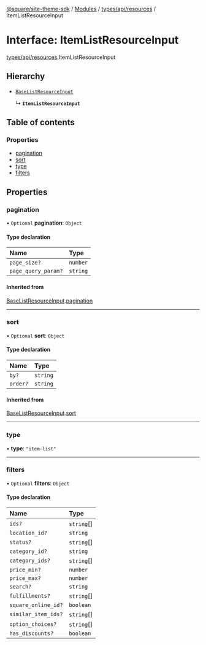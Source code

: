 [@square/site-theme-sdk](../GettingStarted.md) / [Modules](../modules.md) / [types/api/resources](../modules/types_api_resources.md) / ItemListResourceInput

# Interface: ItemListResourceInput

[types/api/resources](../modules/types_api_resources.md).ItemListResourceInput

## Hierarchy

- [`BaseListResourceInput`](types_api_resources.BaseListResourceInput.md)

  ↳ **`ItemListResourceInput`**

## Table of contents

### Properties

- [pagination](types_api_resources.ItemListResourceInput.md#pagination)
- [sort](types_api_resources.ItemListResourceInput.md#sort)
- [type](types_api_resources.ItemListResourceInput.md#type)
- [filters](types_api_resources.ItemListResourceInput.md#filters)

## Properties

### pagination

• `Optional` **pagination**: `Object`

#### Type declaration

| Name | Type |
| :------ | :------ |
| `page_size?` | `number` |
| `page_query_param?` | `string` |

#### Inherited from

[BaseListResourceInput](types_api_resources.BaseListResourceInput.md).[pagination](types_api_resources.BaseListResourceInput.md#pagination)

___

### sort

• `Optional` **sort**: `Object`

#### Type declaration

| Name | Type |
| :------ | :------ |
| `by?` | `string` |
| `order?` | `string` |

#### Inherited from

[BaseListResourceInput](types_api_resources.BaseListResourceInput.md).[sort](types_api_resources.BaseListResourceInput.md#sort)

___

### type

• **type**: ``"item-list"``

___

### filters

• `Optional` **filters**: `Object`

#### Type declaration

| Name | Type |
| :------ | :------ |
| `ids?` | `string`[] |
| `location_id?` | `string` |
| `status?` | `string`[] |
| `category_id?` | `string` |
| `category_ids?` | `string`[] |
| `price_min?` | `number` |
| `price_max?` | `number` |
| `search?` | `string` |
| `fulfillments?` | `string`[] |
| `square_online_id?` | `boolean` |
| `similar_item_ids?` | `string`[] |
| `option_choices?` | `string`[] |
| `has_discounts?` | `boolean` |
